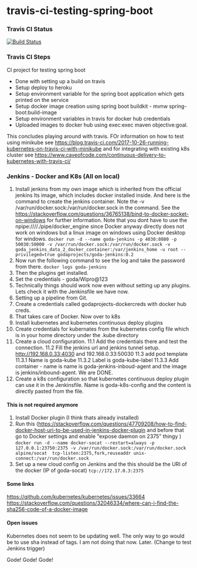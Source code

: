 # travis-ci-testing-spring-boot

### Travis CI Status
[![Build Status](https://travis-ci.com/GodaProjects/ci-testing-spring-boot.svg?token=nxbpBzyPmzXPxUzh2pUd&branch=master)](https://travis-ci.com/GodaProjects/ci-testing-spring-boot)


### Travis CI Steps
CI project for testing spring boot
 - Done with setting up a build on travis
 - Setup deploy to heroku
 - Setup environment variable for the spring boot application which gets printed on the service
 - Setup docker image creation using spring boot buildkit - mvnw spring-boot:build-image
 - Setup environment variables in travis for docker hub credentials
 - Uploaded images to docker hub using exec:exec maven objective:goal.
 
This concludes playing around with travis. FOr information on how to test using minikube see https://blog.travis-ci.com/2017-10-26-running-kubernetes-on-travis-ci-with-minikube and for integrating with existing k8s cluster see https://www.caveofcode.com/continuous-delivery-to-kubernetes-with-travis-ci/

### Jenkins - Docker and K8s (All on local)
1. Install jenkins from my own image which is inherited from the official jenkins lts image, which includes docker installed inside. And here is the command to create the jenkins container. Note the -v /var/run/docker.sock:/var/run/docker.sock in the command. See the https://stackoverflow.com/questions/36765138/bind-to-docker-socket-on-windows for further information. Note that you dont have to use the npipe:////./pipe/docker_engine since Docker anyway directly does not work on windows but a linux image on windows using Docker desktop for windows.
```docker run -d --name goda-jenkins -p 4030:8080 -p 50030:50000 -v /var/run/docker.sock:/var/run/docker.sock -v goda_jenkins_data_2_docker_container:/var/jenkins_home -u root --privileged=true godaprojects/goda-jenkins:0.2```
2. Now run the following command to see the log and take the password from there.
```docker logs goda-jenkins```
3. Then the plugins get installed.
4. Set the credentials - goda/Wipro@123
5. Technically things should work now even without setting up any plugins. Lets check it with the Jenkinsfile we have now.
6. Setting up a pipeline from Git.
7. Create a credentials called godaprojects-dockercreds with docker hub creds.
8. That takes care of Docker. Now over to k8s
9. Install kubernetes and kubernetes continuous deploy plugins
10. Create credentials for kubernates from the kubernetes config file which is in your home directory under the .kube directory
11. Create a cloud configuration.
11.1 Add the credentials there and test the connection.
11.2 Fill the jenkins url and jenkins tunnel setup. http://192.168.0.33:4030 and 192.168.0.33:50030
11.3 add pod template
11.3.1 Name is goda-kube
11.3.2 Label is goda-kube-label
11.3.3 Add container - name is name is goda-jenkins-inboud-agent and the image is jenkins/inbound-agent. We are DONE.
12. Create a k8s configuration so that kubernetes continuous deploy plugin can use it in the Jenkinsfile. Name is goda-k8s-config and the content is directly pasted from the file.


#### This is not required anymore
1. Install Docker plugin (I think thats already installed)
2. Run this (https://stackoverflow.com/questions/47709208/how-to-find-docker-host-uri-to-be-used-in-jenkins-docker-plugin and before that go to Docker settings and enable "expose daemon on 2375" thingy )
```docker run -d --name docker-socat --restart=always -p 127.0.0.1:23750:2375 -v /var/run/docker.sock:/var/run/docker.sock  alpine/socat  tcp-listen:2375,fork,reuseaddr unix-connect:/var/run/docker.sock```
3. Set up a new cloud config on Jenkins and the this should be the URI of the docker (IP of goda-socat)
```tcp://172.17.0.3:2375```

#### Some links
https://github.com/kubernetes/kubernetes/issues/33664
https://stackoverflow.com/questions/32046334/where-can-i-find-the-sha256-code-of-a-docker-image

#### Open issues
Kubernetes does not seem to be updating well. The only way to go would be to use sha instead of tags. I am not doing that now. Later. (Change to test Jenkins trigger) 

Gode! Gode! Gode!
